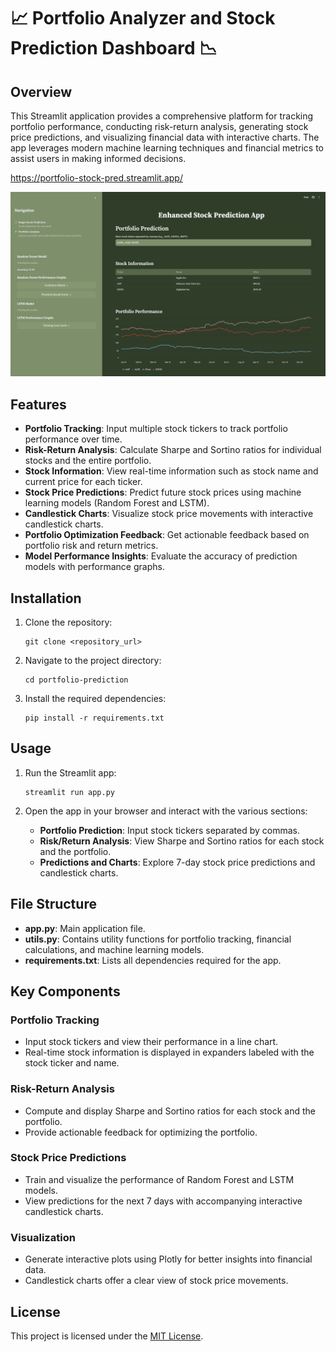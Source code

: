 # 📈 Portfolio Analyzer and Stock Prediction Dashboard 📉

## Overview

This Streamlit application provides a comprehensive platform for tracking portfolio performance, conducting risk-return analysis, generating stock price predictions, and visualizing financial data with interactive charts. The app leverages modern machine learning techniques and financial metrics to assist users in making informed decisions.

https://portfolio-stock-pred.streamlit.app/

[![Watch the video](./image.png)](https://youtu.be/BNgE11T8JC0)

## Features

- **Portfolio Tracking**: Input multiple stock tickers to track portfolio performance over time.
- **Risk-Return Analysis**: Calculate Sharpe and Sortino ratios for individual stocks and the entire portfolio.
- **Stock Information**: View real-time information such as stock name and current price for each ticker.
- **Stock Price Predictions**: Predict future stock prices using machine learning models (Random Forest and LSTM).
- **Candlestick Charts**: Visualize stock price movements with interactive candlestick charts.
- **Portfolio Optimization Feedback**: Get actionable feedback based on portfolio risk and return metrics.
- **Model Performance Insights**: Evaluate the accuracy of prediction models with performance graphs.

## Installation

1. Clone the repository:
   ```
   git clone <repository_url>
   ```

2. Navigate to the project directory:
   ```
   cd portfolio-prediction
   ```

3. Install the required dependencies:
   ```
   pip install -r requirements.txt
   ```

## Usage

1. Run the Streamlit app:
   ```
   streamlit run app.py
   ```

2. Open the app in your browser and interact with the various sections:
   - **Portfolio Prediction**: Input stock tickers separated by commas.
   - **Risk/Return Analysis**: View Sharpe and Sortino ratios for each stock and the portfolio.
   - **Predictions and Charts**: Explore 7-day stock price predictions and candlestick charts.

## File Structure

- **app.py**: Main application file.
- **utils.py**: Contains utility functions for portfolio tracking, financial calculations, and machine learning models.
- **requirements.txt**: Lists all dependencies required for the app.

## Key Components

### Portfolio Tracking
- Input stock tickers and view their performance in a line chart.
- Real-time stock information is displayed in expanders labeled with the stock ticker and name.

### Risk-Return Analysis
- Compute and display Sharpe and Sortino ratios for each stock and the portfolio.
- Provide actionable feedback for optimizing the portfolio.

### Stock Price Predictions
- Train and visualize the performance of Random Forest and LSTM models.
- View predictions for the next 7 days with accompanying interactive candlestick charts.

### Visualization
- Generate interactive plots using Plotly for better insights into financial data.
- Candlestick charts offer a clear view of stock price movements.


## License

This project is licensed under the [MIT License](LICENSE).

